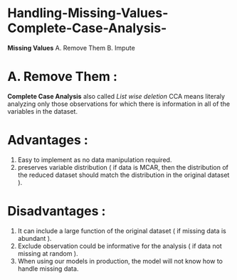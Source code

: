 # Handling-Missing-Values-Complete-Case-Analysis-

**Missing Values**
A. Remove Them
B. Impute

# A. Remove Them : 
**Complete Case Analysis** also called *List wise deletion*
CCA means literaly analyzing only those observations for which there is information in all of the variables in the dataset.

# Advantages : 
1. Easy to implement as no data manipulation  required.
2. preserves variable distribution ( if data is MCAR, then the distribution of the reduced dataset should match the distribution in the original dataset ).

# Disadvantages : 
1. It can include a large function of the original dataset ( if missing data is abundant ).
2. Exclude observation could be informative for the analysis ( if data not missing at random ).
3. When using our models in production, the model will not know how to handle missing data.
